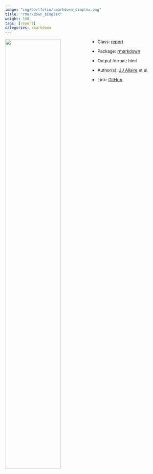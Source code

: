 ```yaml
---
image: "img/portfolio/rmarkdown_simplex.png"
title: "rmarkdown_simplex"
weight: 100
tags: [report]
categories: rmarkdown
---
```




<!--more-->

<p><a href="../../img/portfolio/rmarkdown_simplex.png"><img class = "jf-image-shadow" src="../../img/portfolio/rmarkdown_simplex.png" style="display: block; margin: auto;" width="60%"  align="left"></a></p>

- Class: [report](../../tags/report)
- Package: [rmarkdown](rmarkdown)
- Output format: html

- Author(s): [JJ Allaire](https://github.com/jjallaire) et al.
- Link: [GitHub](https://github.com/rstudio/rmarkdown)


